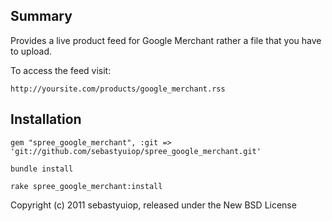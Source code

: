 Summary
-------

Provides a live product feed for Google Merchant rather a file that you have to upload.

To access the feed visit:

    http://yoursite.com/products/google_merchant.rss

Installation
------------
  
    gem "spree_google_merchant", :git => 'git://github.com/sebastyuiop/spree_google_merchant.git'
    
    bundle install

    rake spree_google_merchant:install

Copyright (c) 2011 sebastyuiop, released under the New BSD License